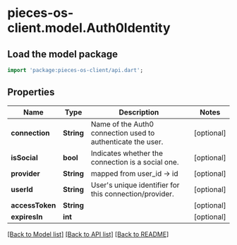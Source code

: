 # pieces-os-client.model.Auth0Identity

## Load the model package
```dart
import 'package:pieces-os-client/api.dart';
```

## Properties
Name | Type | Description | Notes
------------ | ------------- | ------------- | -------------
**connection** | **String** | Name of the Auth0 connection used to authenticate the user.  | [optional] 
**isSocial** | **bool** | Indicates whether the connection is a social one.  | [optional] 
**provider** | **String** | mapped from user_id  -> id | [optional] 
**userId** | **String** | User's unique identifier for this connection/provider. | [optional] 
**accessToken** | **String** |  | [optional] 
**expiresIn** | **int** |  | [optional] 

[[Back to Model list]](../README.md#documentation-for-models) [[Back to API list]](../README.md#documentation-for-api-endpoints) [[Back to README]](../README.md)


